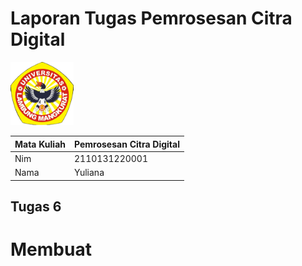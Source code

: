 # Laporan Tugas Pemrosesan Citra Digital
<img src="/Gambar/Gambar-Tugas-6/Logo-ULM.png" width="20%" height="20%">

Mata Kuliah | Pemrosesan Citra Digital
--------|--------
Nim | 2110131220001
Nama | Yuliana
## **Tugas 6**
# Membuat 
## 
